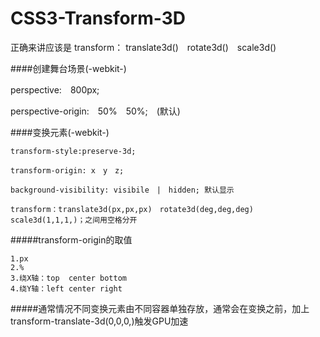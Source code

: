 # CSS3-Transform-3D

正确来讲应该是 transform： translate3d()　rotate3d()　scale3d()

####创建舞台场景(-webkit-)

  perspective:　800px;
  
  perspective-origin:　50%　50%;　(默认)
  
####变换元素(-webkit-)

    transform-style:preserve-3d;
    
    transform-origin: x　y　z;
    
    background-visibility: visibile　|　hidden; 默认显示
    
    transform：translate3d(px,px,px)　rotate3d(deg,deg,deg)　scale3d(1,1,1,)；之间用空格分开
    
#####transform-origin的取值

    1.px
    2.%
    3.绕X轴：top  center bottom
    4.绕Y轴：left center right
    
#####通常情况不同变换元素由不同容器单独存放，通常会在变换之前，加上transform-translate-3d(0,0,0,)触发GPU加速

    
    
